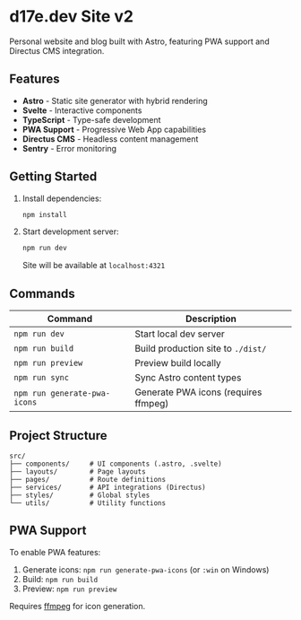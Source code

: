 # d17e.dev Site v2

Personal website and blog built with Astro, featuring PWA support and Directus CMS integration.

## Features

- **Astro** - Static site generator with hybrid rendering
- **Svelte** - Interactive components
- **TypeScript** - Type-safe development
- **PWA Support** - Progressive Web App capabilities
- **Directus CMS** - Headless content management
- **Sentry** - Error monitoring

## Getting Started

1. Install dependencies:
   ```bash
   npm install
   ```

2. Start development server:
   ```bash
   npm run dev
   ```
   Site will be available at `localhost:4321`

## Commands

| Command | Description |
|---------|-------------|
| `npm run dev` | Start local dev server |
| `npm run build` | Build production site to `./dist/` |
| `npm run preview` | Preview build locally |
| `npm run sync` | Sync Astro content types |
| `npm run generate-pwa-icons` | Generate PWA icons (requires ffmpeg) |

## Project Structure

```
src/
├── components/     # UI components (.astro, .svelte)
├── layouts/        # Page layouts
├── pages/          # Route definitions
├── services/       # API integrations (Directus)
├── styles/         # Global styles
└── utils/          # Utility functions
```

## PWA Support

To enable PWA features:

1. Generate icons: `npm run generate-pwa-icons` (or `:win` on Windows)
2. Build: `npm run build`
3. Preview: `npm run preview`

Requires [ffmpeg](https://ffmpeg.org/download.html) for icon generation.